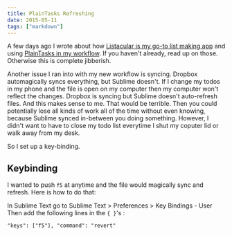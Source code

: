 ```yaml
---
title: PlainTasks Refreshing
date: 2015-05-11
tags: ["markdown"]
---
```


A few days ago I wrote about how [Listacular is my go-to list making app][1] and using [PlainTasks in my workflow][2]. If you haven't already, read up on those. Otherwise this is complete jibberish.

Another issue I ran into with my new workflow is syncing. Dropbox automagically syncs everything, but Sublime doesn't. If I change my todos in my phone and the file is open on my computer then my computer won't reflect the changes. Dropbox is syncing but Sublime doesn't auto-refresh files. And this makes sense to me. That would be terrible. Then you could potentially lose all kinds of work all of the time without even knowing, because Sublime synced in-between you doing something. However, I didn't want to have to close my todo list everytime I shut my coputer lid or walk away from my desk.

So I set up a key-binding.

## Keybinding

I wanted to push `f5` at anytime and the file would magically sync and refresh. Here is how to do that:

In Sublime Text go to Sublime Text > Preferences > Key Bindings - User
Then add the following lines in the `{ }`'s :

```
"keys": ["f5"], "command": "revert"
```

[1]: /listacular
[2]: /plaintasks
